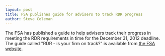 ```yaml
---
layout: post
title: FSA publishes guide for advisers to track RDR progress
author: Steve Coleman
---
```

The FSA has published a guide to help advisers track their progress in meeting
the RDR requirements in time for the December 31, 2012 deadline. The guide
called "RDR - is your firm on track?" is available from [the FSA
website](http://www.fsa.gov.uk/static/pubs/other/rdr-guide.pdf).

